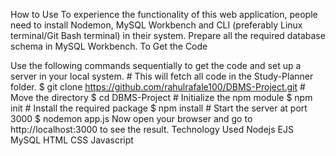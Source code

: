 How to Use
To experience the functionality of this web application, people need to install Nodemon, MySQL Workbench  and CLI (preferably Linux terminal/Git Bash terminal) in their system.
Prepare all the required database schema  in MySQL Workbench.
To Get the Code

Use the following commands sequentially to get the code and set up a server in your local system.
     # This will fetch all  code in the Study-Planner folder.
$ git clone https://github.com/rahulrafale100/DBMS-Project.git
     # Move the directory
$ cd DBMS-Project
     #  Initialize the npm module
$ npm init
     #  Install the required package
$ npm install
     # Start the server at port 3000
$ nodemon app.js
Now open your browser  and go to http://localhost:3000 to see the result.
Technology Used
Nodejs
EJS
MySQL
HTML
CSS
Javascript

